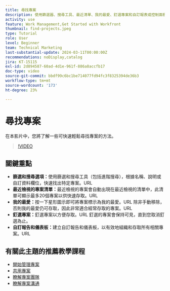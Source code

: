 ```yaml
---
title: 尋找專案
description: 使用篩選器、搜尋工具、最近清單、我的最愛、釘選專案和自訂報表或控制面板，以快速而有條理地存取專案，藉此簡化專案管理。
activity: use
feature: Work Management,Get Started with Workfront
thumbnail: find-projects.jpeg
type: Tutorial
role: User
level: Beginner
team: Technical Marketing
last-substantial-update: 2024-03-11T00:00:00Z
recommendations: noDisplay,catalog
jira: KT-15115
exl-id: 2d894587-60ad-4d1e-961f-886a8accfb17
doc-type: video
source-git-commit: bbdf99c6bc1be714077fd94fc3f8325394de36b3
workflow-type: tm+mt
source-wordcount: '173'
ht-degree: 23%

---
```


# 尋找專案

在本影片中，您將了解一些可快速輕鬆尋找專案的方法。

>[!VIDEO](https://video.tv.adobe.com/v/3439559/?quality=12&learn=on&enablevpops=1&captions=chi_hant)

## 關鍵重點

* **篩選和搜尋選項：**&#x200B;使用篩選和搜尋工具（包括進階搜尋），根據名稱、說明或自訂資料欄位，快速找出特定專案。&#x200B;URL
* **最近檢視的專案清單：**&#x200B;最近檢視的專案會自動出現在最近檢視的清單中，此清單可顯示最多20個專案以供快速存取。&#x200B;URL
* **我的最愛：**&#x200B;按一下星形圖示即可將專案標示為我的最愛。&#x200B;URL 除非手動移除，否則我的最愛仍可存取，因此非常適合經常存取的專案。&#x200B;URL
* **釘選專案：**&#x200B;釘選專案以方便存取。&#x200B;URL 釘選的專案會保持可見，直到您取消釘選為止。
* **自訂報告和儀表板：**&#x200B;建立自訂報告和儀表板，以有效地組織和存取所有相關專案。&#x200B;URL


## 有關此主題的推薦教學課程

* [開始管理專案](/help/manage-work/projects/getting-started-manage-a-project.md)
* [共用專案](/help/manage-work/projects/share-a-project.md)
* [瞭解專案團隊](/help/manage-work/projects/understand-the-project-team.md)
* [瞭解專案溝通](/help/manage-work/projects/understand-project-communication.md)

